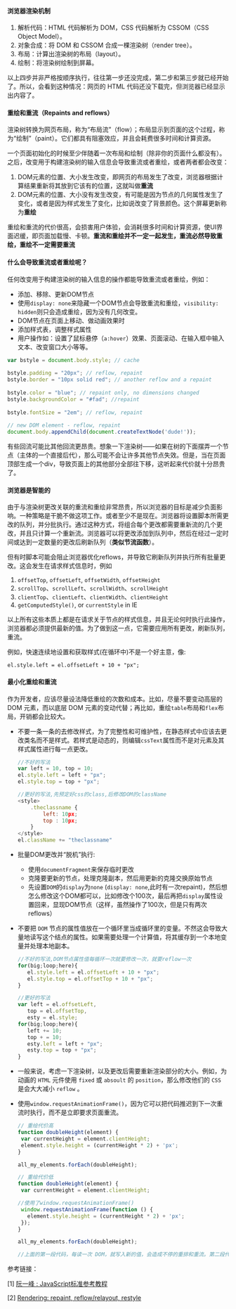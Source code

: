 #### 浏览器渲染机制

1. 解析代码：HTML 代码解析为 DOM，CSS 代码解析为 CSSOM（CSS Object Model）。
2. 对象合成：将 DOM 和 CSSOM 合成一棵渲染树（render tree）。
3. 布局：计算出渲染树的布局（layout）。
4. 绘制：将渲染树绘制到屏幕。

以上四步并非严格按顺序执行，往往第一步还没完成，第二步和第三步就已经开始了。所以，会看到这种情况：网页的 HTML 代码还没下载完，但浏览器已经显示出内容了。

#### 重绘和重流（Repaints and reflows）

渲染树转换为网页布局，称为“布局流”（flow）；布局显示到页面的这个过程，称为“绘制”（paint）。它们都具有阻塞效应，并且会耗费很多时间和计算资源。

一个页面初始化的时候至少伴随着一次布局和绘制（除非你的页面什么都没有）。之后，改变用于构建渲染树的输入信息会导致重流或者重绘，或者两者都会改变：

1. DOM元素的位置、大小发生改变，即网页的布局发生了改变，浏览器根据计算结果重新将其放到它该有的位置，这就叫做**重流**
2. DOM元素的位置、大小没有发生改变，有可能是因为节点的几何属性发生了变化，或者是因为样式发生了变化，比如说改变了背景颜色。这个屏幕更新称为**重绘**

重绘和重流的代价很高，会损害用户体验，会消耗很多时间和计算资源，使UI界面迟缓，即页面加载慢、卡顿。**重流和重绘并不一定一起发生，重流必然导致重绘，重绘不一定需要重流**

#### 什么会导致重流或者重绘呢？

任何改变用于构建渲染树的输入信息的操作都能导致重流或者重绘，例如：

- 添加、移除、更新DOM节点
- 使用`display: none`来隐藏一个DOM节点会导致重流和重绘，`visibility: hidden`则只会造成重绘，因为没有几何改变。
- DOM节点在页面上移动、做动画效果时
- 添加样式表，调整样式属性
- 用户操作如：设置了鼠标悬停（`a:hover`）效果、页面滚动、在输入框中输入文本、改变窗口大小等等。

```javascript
var bstyle = document.body.style; // cache
 
bstyle.padding = "20px"; // reflow, repaint
bstyle.border = "10px solid red"; // another reflow and a repaint
 
bstyle.color = "blue"; // repaint only, no dimensions changed
bstyle.backgroundColor = "#fad"; //repaint
 
bstyle.fontSize = "2em"; // reflow, repaint
 
// new DOM element - reflow, repaint
document.body.appendChild(document.createTextNode('dude!'));
```

有些回流可能比其他回流更昂贵。想象一下渲染树——如果在树的下面摆弄一个节点（主体的一个直接后代），那么可能不会让许多其他节点失效。但是，当在页面顶部生成一个div，导致页面上的其他部分全部往下移，这听起来代价就十分昂贵了。

#### 浏览器是智能的

由于与渲染树更改关联的重流和重绘非常昂贵，所以浏览器的目标是减少负面影响。一种策略是干脆不做这项工作。或者至少不是现在。浏览器将设置脚本所需更改的队列，并分批执行。通过这种方式，将组合每个更改都需要重新流的几个更改，并且只计算一个重新流。浏览器可以将更改添加到队列中，然后在经过一定时间或达到一定数量的更改后刷新队列（**类似节流函数**）。

但有时脚本可能会阻止浏览器优化reflows，并导致它刷新队列并执行所有批量更改。这会发生在请求样式信息时，例如

1. `offsetTop`, `offsetLeft`, `offsetWidth`, `offsetHeight`
2. `scrollTop`、`scrollLeft`、`scrollWidth`、`scrollHeight`
3. `clientTop`、`clientLeft`、`clientWidth`、`clientHeight`
4. `getComputedStyle()`, or `currentStyle` in IE

以上所有这些本质上都是在请求关于节点的样式信息，并且无论何时执行此操作，浏览器都必须提供最新的值。为了做到这一点，它需要应用所有更改，刷新队列，重流。

例如，快速连续地设置和获取样式(在循环中)不是一个好主意，像:

`el.style.left = el.offsetLeft + 10 + "px";`

#### 最小化重绘和重流

作为开发者，应该尽量设法降低重绘的次数和成本。比如，尽量不要变动高层的 DOM 元素，而以底层 DOM 元素的变动代替；再比如，重绘`table`布局和`flex`布局，开销都会比较大。

- 不要一条一条的去修改样式，为了完整性和可维护性，在静态样式中应该去更改类名而不是样式。若样式是动态的，则编辑`cssText`属性而不是对元素及其样式属性进行每一点更改。

  ```javascript
  //不好的写法
  var left = 10, top = 10;
  el.style.left = left + "px";
  el.style.top = top + "px";
  
  //更好的写法,先预定好css的class,后修改DOM的className
  <style>
      .theclassname {
          left: 10px;
          top : 10px;
      }
  </style>
  el.className += "theclassname"
  ```

- 批量DOM更改并“脱机”执行:
  - 使用`documentFragment`来保存临时更改
  - 克隆要更新的节点，处理克隆副本，然后用更新的克隆交换原始节点
  - 先设置`DOM`的`display`为`none` (`display: none`,此时有一次repaint)，然后想怎么修改这个DOM都可以，比如修改个100次，最后再把`display`属性设置回来，显现DOM节点（这样，虽然操作了100次，但是只有两次reflows）

- 不要把 `DOM` 节点的属性值放在一个循环里当成循环里的变量。不然这会导致大量地读写这个结点的属性。如果需要处理一个计算值，将其缓存到一个本地变量并处理本地副本。

   ```javascript
  //不好的写法,DOM节点属性值每循环一次就要修改一次，就要reflow一次
  for(big;loop;here){
      el.style.left = el.offsetLeft + 10 + "px";
      el.style.top = el.offsetTop + 10 + "px";
  }
  
  //更好的写法
  var left = el.offsetLeft,
      top = el.offsetTop,
      esty = el.style;
  for(big;loop;here){
      left += 10;
      top + = 10;
      esty.left = left + "px";
      esty.top = top + "px";
  }
   ```

- 一般来说，考虑一下渲染树，以及更改后需要重新渲染部分的大小。例如，为动画的 `HTML` 元件使用 `fixed` 或 `absoult` 的 `position`，那么修改他们的 `CSS` 是会大大减小 `reflow` 。

- 使用`window.requestAnimationFrame()`，因为它可以把代码推迟到下一次重流时执行，而不是立即要求页面重流。

   ```javascript
  // 重绘代价高
  function doubleHeight(element) {
    var currentHeight = element.clientHeight;
    element.style.height = (currentHeight * 2) + 'px';
  }
  
  all_my_elements.forEach(doubleHeight);
  
  // 重绘代价低
  function doubleHeight(element) {
    var currentHeight = element.clientHeight;
  
   //使用了window.requestAnimationFrame()
    window.requestAnimationFrame(function () {
      element.style.height = (currentHeight * 2) + 'px';
    });
  }
  
  all_my_elements.forEach(doubleHeight);
  
  //上面的第一段代码，每读一次 DOM，就写入新的值，会造成不停的重排和重流。第二段代码把所有的写操作，都累积在一起，从而 DOM 代码变动的代价就最小化了。
   ```



参考链接：

[1]  [阮一峰 : JavaScript标准参考教程](http://javascript.ruanyifeng.com/bom/engine.html)

[2] [Rendering: repaint, reflow/relayout, restyle](http://www.phpied.com/rendering-repaint-reflowrelayout-restyle/)